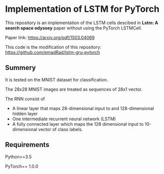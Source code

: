 # Implementation of LSTM for PyTorch



This repository is an implementation of the LSTM cells descibed in **Lstm: A search space odyssey** paper without using the PyTorch LSTMCell.  

Paper link: https://arxiv.org/pdf/1503.04069

This code is the modification of this repository: https://github.com/emadRad/lstm-gru-pytorch

## Summery
It is tested on the MNIST dataset for classification. 

The 28x28 MNIST images are treated as sequences of 28x1 vector.

The RNN consist of 

- A linear layer that maps 28-dimensional input to and 128-dimensional hidden layer
- One intermediate recurrent neural network (LSTM)
- A fully connected layer which maps the 128 dimensional input to 10-dimensional vector of class labels.



## Requirements 

Python>=3.5

PyTorch== 1.0.0



